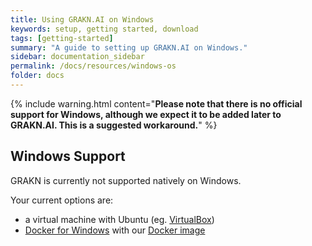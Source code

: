 ```yaml
---
title: Using GRAKN.AI on Windows
keywords: setup, getting started, download
tags: [getting-started]
summary: "A guide to setting up GRAKN.AI on Windows."
sidebar: documentation_sidebar
permalink: /docs/resources/windows-os
folder: docs
---
```


{% include warning.html content="**Please note that there is no official support for Windows, although we expect it to be added later to GRAKN.AI. This is a suggested workaround.**" %}

## Windows Support

GRAKN is currently not supported natively on Windows.

Your current options are:
- a virtual machine with Ubuntu (eg. [VirtualBox](https://www.virtualbox.org/wiki/Downloads))
- [Docker for Windows](https://docs.docker.com/docker-for-windows/) with our [Docker image](https://hub.docker.com/r/graknlabs/grakn/)

